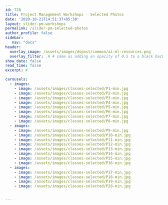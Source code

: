 ```yaml
---
id: 728    
title: Project Management Workshops - Selected Photos
date: '2020-10-21T14:51:37+05:30'
layout: slider-pm-workshops
permalink: /slider-pm-selected-photos
author_profile: false
sidebar:
   nav: "docs"
header:
  overlay_image: /assets/images/dspost/common/ai-ml-resources.png
  overlay_filter: .4 # same as adding an opacity of 0.5 to a black background
show_date: false
read_time: false
excerpt: #

carousels:
  - images: 
    - image: /assets/images/classes-selected/P1-min.jpg
    - image: /assets/images/classes-selected/P2-min.jpg
    - image: /assets/images/classes-selected/P3-min.jpg
    - image: /assets/images/classes-selected/P4-min.jpg
    - image: /assets/images/classes-selected/P5-min.jpg
    - image: /assets/images/classes-selected/P6-min.jpg
    - image: /assets/images/classes-selected/P7-min.jpg
    - image: /assets/images/classes-selected/P8-min.jpg
  - images: 
    - image: /assets/images/classes-selected/P9-min.jpg
    - image: /assets/images/classes-selected/P10-min.jpg
    - image: /assets/images/classes-selected/P11-min.jpg
    - image: /assets/images/classes-selected/P12-min.jpg
    - image: /assets/images/classes-selected/P13-min.jpg
    - image: /assets/images/classes-selected/P14-min.jpg
    - image: /assets/images/classes-selected/P15-min.jpg
    - image: /assets/images/classes-selected/P16-min.jpg
  - images: 
    - image: /assets/images/classes-selected/P17-min.jpg
    - image: /assets/images/classes-selected/P18-min.jpg
    - image: /assets/images/classes-selected/P19-min.jpg
    - image: /assets/images/classes-selected/P20-min.jpg


---    
```


